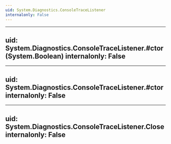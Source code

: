 ```yaml
---
uid: System.Diagnostics.ConsoleTraceListener
internalonly: False
---
```


---
uid: System.Diagnostics.ConsoleTraceListener.#ctor(System.Boolean)
internalonly: False
---

---
uid: System.Diagnostics.ConsoleTraceListener.#ctor
internalonly: False
---

---
uid: System.Diagnostics.ConsoleTraceListener.Close
internalonly: False
---
